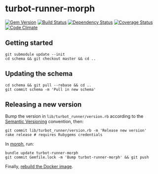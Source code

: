 # turbot-runner-morph

[![Gem Version](https://badge.fury.io/rb/turbot-runner.svg)](https://badge.fury.io/rb/turbot-runner)
[![Build Status](https://secure.travis-ci.org/openc/turbot-runner.png)](https://travis-ci.org/openc/turbot-runner)
[![Dependency Status](https://gemnasium.com/openc/turbot-runner.png)](https://gemnasium.com/openc/turbot-runner)
[![Coverage Status](https://coveralls.io/repos/openc/turbot-runner/badge.png)](https://coveralls.io/r/openc/turbot-runner)
[![Code Climate](https://codeclimate.com/github/openc/turbot-runner.png)](https://codeclimate.com/github/openc/turbot-runner)

## Getting started

    git submodule update --init
    cd schema && git checkout master && cd ..

## Updating the schema

    cd schema && git pull --rebase && cd ..
    git commit schema -m 'Pull in new schema'

## Releasing a new version

Bump the version in `lib/turbot_runner/version.rb` according to the [Semantic Versioning](http://semver.org/) convention, then:

    git commit lib/turbot_runner/version.rb -m 'Release new version'
    rake release # requires Rubygems credentials

In [morph](https://github.com/openc/morph), run:

    bundle update turbot-runner-morph
    git commit Gemfile.lock -m 'Bump turbot-runner-morph' && git push

Finally, [rebuild the Docker image](https://github.com/openc/morph-docker-ruby#readme).
